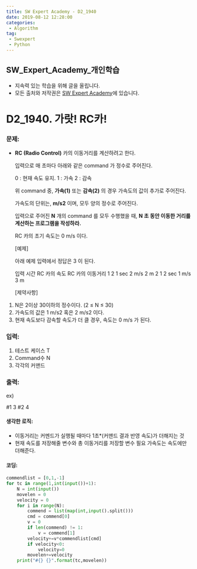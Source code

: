 ```yaml
---
title: SW Expert Academy - D2_1940
date: 2019-08-12 12:28:00
categories:
 - Algorithm
tag:
 - Swexpert
 - Python
---
```


## SW_Expert_Academy_개인학습

- 지속력 있는 학습을 위해 글을 올립니다.
- 모든 출처와 저작권은 [SW Expert Academy][출처]에 있습니다.



# D2_1940. 가랏! RC카!

### 문제:

- **RC (Radio Control)** 카의 이동거리를 계산하려고 한다.

  입력으로 매 초마다 아래와 같은 command 가 정수로 주어진다.

  0 : 현재 속도 유지.
  1 : 가속
  2 : 감속

  위 command 중, **가속(1)** 또는 **감속(2)** 의 경우 가속도의 값이 추가로 주어진다.

  가속도의 단위는, **m/s2** 이며, 모두 양의 정수로 주어진다.

  입력으로 주어진 **N** 개의 command 를 모두 수행했을 때, **N 초 동안 이동한 거리를 계산하는 프로그램을 작성하라.**

  RC 카의 초기 속도는 0 m/s 이다.  

  [예제]

  아래 예제 입력에서 정답은 3 이 된다.

  입력         시간     RC 카의 속도 RC     카의 이동거리
  1 2          1 sec          2 m/s                    2 m
  2 1          2 sec          1 m/s                    3 m

  [제약사항]

1. N은 2이상 30이하의 정수이다. (2 ≤ N ≤ 30)
2. 가속도의 값은 1 m/s2 혹은 2 m/s2 이다.
3. 현재 속도보다 감속할 속도가 더 클 경우, 속도는 0 m/s 가 된다.

### 입력:

1. 테스트 케이스 T
2. Command수 N
3. 각각의 커맨드



### 출력:

ex)

#1 3
#2 4

#### 생각한 로직:

- 이동거리는 커멘드가 실행될 때마다 1초*(커맨드 결과 반영 속도)가 더해지는 것
- 현재 속도를 저장해줄 변수와 총 이동거리를 저장할 변수 필요 가속도는 속도에만 더해준다.



#### 코딩:

```python
commendlist = [0,1,-1]
for tc in range(1,int(input())+1):
    N = int(input())
    movelen = 0
    velocity = 0
    for i in range(N):
        commend = list(map(int,input().split()))
        cmd = commend[0]
        v = 0
        if len(commend) != 1:
            v = commend[1]
        velocity+=v*commendlist[cmd]
        if velocity<0:
            velocity=0
        movelen+=velocity
    print("#{} {}".format(tc,movelen))

```



[출처]: https://www.swexpertacademy.com/